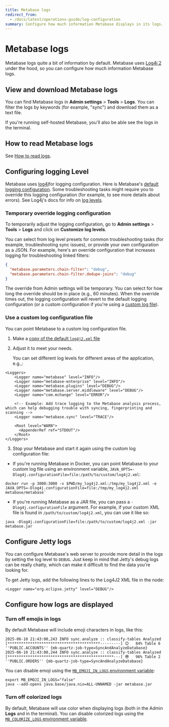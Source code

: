 ```yaml
---
title: Metabase logs
redirect_from:
  - /docs/latest/operations-guide/log-configuration
summary: Configure how much information Metabase displays in its logs.
---
```


# Metabase logs

Metabase logs quite a bit of information by default. Metabase uses [Log4j 2](https://logging.apache.org/log4j/2.x/) under the hood, so you can configure how much information Metabase logs.

## View and download Metabase logs

You can find Metabase logs in **Admin settings** > **Tools** > **Logs**. You can filter the logs by keywords (for example, "sync") and download them as a text file.

If you're running self-hosted Metabase, you'll also be able see the logs in the terminal.

## How to read Metabase logs

See [How to read logs](../troubleshooting-guide/server-logs.md).

## Configuring logging Level

Metabase uses [log4j](https://logging.apache.org/log4j/2.x/)for logging configuration. Here is Metabase's [default logging configuration](https://github.com/metabase/metabase/blob/master/resources/log4j2.xml). Some troubleshooting tasks might require you to override this logging configuration (for example, to see more details about errors). See Log4j's docs for info on [log levels](https://logging.apache.org/log4j/2.x/manual/customloglevels.html).

### Temporary override logging configuration

To temporarily adjust the logging configuration, go to **Admin settings** > **Tools** > **Logs** and click on **Customize log levels**.

You can select from log level presets for common troubleshooting tasks (for example, troubleshooting sync issues), or provide your own configuration as a JSON. For example, here's an override configuration that increases logging for troubleshooting linked filters:

```json
{
  "metabase.parameters.chain-filter": "debug",
  "metabase.parameters.chain-filter.dedupe-joins": "debug"
}
```

The override from Admin settings will be temporary. You can select for how long the override should be in place (e.g., 60 minutes). When the override times out, the logging configuration will revert to the default logging configuration (or a custom configuration if you're using a [custom log file](#use-a-custom-log-configuration-file)).

### Use a custom log configuration file

You can point Metabase to a custom log configuration file.

1. Make a [copy of the default `log4j2.xml` file](https://github.com/metabase/metabase/blob/master/resources/log4j2.xml)
2. Adjust it to meet your needs.

   You can set different log levels for different areas of the application, e.g.,:

```
<Loggers>
    <Logger name="metabase" level="INFO"/>
    <Logger name="metabase-enterprise" level="INFO"/>
    <Logger name="metabase.plugins" level="DEBUG"/>
    <Logger name="metabase.server.middleware" level="DEBUG"/>
    <Logger name="com.mchange" level="ERROR"/>

    <!-- Example: Add trace logging to the Metabase analysis process, which can help debugging trouble with syncing, fingerprinting and scanning -->
    <Logger name="metabase.sync" level="TRACE"/>

    <Root level="WARN">
      <AppenderRef ref="STDOUT"/>
    </Root>
</Loggers>
```

3. Stop your Metabase and start it again using the custom log configuration file:

- If you're running Metabase in Docker, you can point Metabase to your custom log file using an environment variable, `JAVA_OPTS=-Dlog4j.configurationFile=file:/path/to/custom/log4j2.xml`:

```
docker run -p 3000:3000 -v $PWD/my_log4j2.xml:/tmp/my_log4j2.xml -e JAVA_OPTS=-Dlog4j.configurationFile=file:/tmp/my_log4j2.xml metabase/metabase`
```

- If you're running Metabase as a JAR file, you can pass a `-Dlog4j.configurationFile` argument. For example, if your custom XML file is found in `/path/to/custom/log4j2.xml`, you can use it like so:

```
java -Dlog4j.configurationFile=file:/path/to/custom/log4j2.xml -jar metabase.jar
```

## Configure Jetty logs

You can configure Metabase's web server to provide more detail in the logs by setting the log level to `DEBUG`. Just keep in mind that Jetty's debug logs can be really chatty, which can make it difficult to find the data you're looking for.

To get Jetty logs, add the following lines to the Log4J2 XML file in the <Loggers> node:

```
<Logger name="org.eclipse.jetty" level="DEBUG"/>
```

## Configure how logs are displayed

### Turn off emojis in logs

By default Metabase will include emoji characters in logs, like this:

```
2025-06-10 21:43:00,243 INFO sync.analyze :: classify-tables Analyzed [*****************************************·········] 😊   84% Table 6 ''PUBLIC.ACCOUNTS'' {mb-quartz-job-type=SyncAndAnalyzeDatabase}
2025-06-10 21:43:00,244 INFO sync.analyze :: classify-tables Analyzed [***********************************************···] 😎   96% Table 2 ''PUBLIC.ORDERS'' {mb-quartz-job-type=SyncAndAnalyzeDatabase}

```

You can disable emoji using the [`MB_EMOJI_IN_LOGS` environment variable](../configuring-metabase/environment-variables.md#mb_emoji_in_logs):

```
export MB_EMOJI_IN_LOGS="false"
java --add-opens java.base/java.nio=ALL-UNNAMED -jar metabase.jar
```

### Turn off colorized logs

By default, Metabase will use color when displaying logs (both in the Admin **Logs** and in the terminal). You can disable colorized logs using the [`MB_COLORIZE_LOGS` environment variable](../configuring-metabase/environment-variables.md#mb_colorize_logs).
